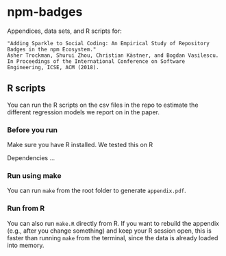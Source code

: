 # npm-badges

Appendices, data sets, and R scripts for:

```
"Adding Sparkle to Social Coding: An Empirical Study of Repository Badges in the npm Ecosystem."
Asher Trockman, Shurui Zhou, Christian Kästner, and Bogdan Vasilescu.
In Proceedings of the International Conference on Software Engineering, ICSE, ACM (2018).

```

## R scripts

You can run the R scripts on the csv files in the repo to estimate the different regression 
models we report on in the paper.

### Before you run

Make sure you have R installed. We tested this on R <version>

Dependencies ...

### Run using make

You can run `make` from the root folder to generate `appendix.pdf`.

### Run from R

You can also run `make.R` directly from R. 
If you want to rebuild the appendix (e.g., after you change something) and keep your R session 
open, this is faster than running `make` from the terminal, since the data is already loaded
into memory.

